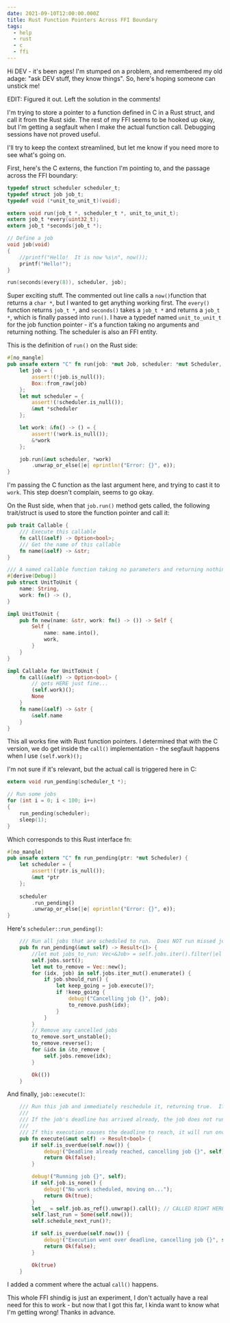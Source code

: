 ```yaml
---
date: 2021-09-10T12:00:00.000Z
title: Rust Function Pointers Across FFI Boundary 
tags:
  - help
  - rust
  - c
  - ffi
---
```

Hi DEV - it's been ages!  I'm stumped on a problem, and remembered my old adage: "ask DEV stuff, they know things".  So, here's hoping someone can unstick me!

EDIT:  Figured it out.  Left the solution in the comments!

I'm trying to store a pointer to a function defined in C in a Rust struct, and call it from the Rust side. The rest of my FFI seems to be hooked up okay, but I'm getting a segfault when I make the actual function call. Debugging sessions have not proved useful.

I'll try to keep the context streamlined, but let me know if you need more to see what's going on.

First, here's the C externs, the function I'm pointing to, and the passage across the FFI boundary:

```c
typedef struct scheduler scheduler_t;
typedef struct job job_t;
typedef void (*unit_to_unit_t)(void);

extern void run(job_t *, scheduler_t *, unit_to_unit_t);
extern job_t *every(uint32_t);
extern job_t *seconds(job_t *);

// Define a job
void job(void)
{
    //printf("Hello!  It is now %s\n", now());
    printf("Hello!");
}

run(seconds(every(8)), scheduler, job);
```

Super exciting stuff. The commented out line calls a `now()`function that returns a `char *`, but I wanted to get anything working first. The `every()` function returns `job_t *`, and `seconds()` takes a `job_t *` and returns a `job_t *`, which is finally passed into `run()`. I have a typedef named `unit_to_unit_t` for the job function pointer - it's a function taking no arguments and returning nothing. The scheduler is also an FFI entity.

This is the definition of `run()` on the Rust side:

```rust
#[no_mangle]
pub unsafe extern "C" fn run(job: *mut Job, scheduler: *mut Scheduler, work: *const fn() -> ()) {
    let job = {
        assert!(!job.is_null());
        Box::from_raw(job)
    };
    let mut scheduler = {
        assert!(!scheduler.is_null());
        &mut *scheduler
    };

    let work: &fn() -> () = {
        assert!(!work.is_null());
        &*work
    };

    job.run(&mut scheduler, *work)
        .unwrap_or_else(|e| eprintln!("Error: {}", e));
}
```

I'm passing the C function as the last argument here, and trying to cast it to `work`. This step doesn't complain, seems to go okay.

On the Rust side, when that `job.run()` method gets called, the following trait/struct is used to store the function pointer and call it:

```rust
pub trait Callable {
    /// Execute this callable
    fn call(&self) -> Option<bool>;
    /// Get the name of this callable
    fn name(&self) -> &str;
}

/// A named callable function taking no parameters and returning nothing.
#[derive(Debug)]
pub struct UnitToUnit {
    name: String,
    work: fn() -> (),
}

impl UnitToUnit {
    pub fn new(name: &str, work: fn() -> ()) -> Self {
        Self {
            name: name.into(),
            work,
        }
    }
}

impl Callable for UnitToUnit {
    fn call(&self) -> Option<bool> {
        // gets HERE just fine...
        (self.work)();
        None
    }
    fn name(&self) -> &str {
        &self.name
    }
}
```

This all works fine with Rust function pointers. I determined that with the C version, we do get inside the `call()` implementation - the segfault happens when I use `(self.work)();`

I'm not sure if it's relevant, but the actual call is triggered here in C:

```c
extern void run_pending(scheduler_t *);    

// Run some jobs
for (int i = 0; i < 100; i++)
{
    run_pending(scheduler);
    sleep(1);
}
```

Which corresponds to this Rust interface fn:

```rust
#[no_mangle]
pub unsafe extern "C" fn run_pending(ptr: *mut Scheduler) {
    let scheduler = {
        assert!(!ptr.is_null());
        &mut *ptr
    };
    
    scheduler
        .run_pending()
        .unwrap_or_else(|e| eprintln!("Error: {}", e));
}
```

Here's `scheduler::run_pending()`:

```rust
    /// Run all jobs that are scheduled to run.  Does NOT run missed jobs!
    pub fn run_pending(&mut self) -> Result<()> {
        //let mut jobs_to_run: Vec<&Job> = self.jobs.iter().filter(|el| el.should_run()).collect();
        self.jobs.sort();
        let mut to_remove = Vec::new();
        for (idx, job) in self.jobs.iter_mut().enumerate() {
            if job.should_run() {
                let keep_going = job.execute()?;
                if !keep_going {
                    debug!("Cancelling job {}", job);
                    to_remove.push(idx);
                }
            }
        }
        // Remove any cancelled jobs
        to_remove.sort_unstable();
        to_remove.reverse();
        for &idx in &to_remove {
            self.jobs.remove(idx);
        }

        Ok(())
    }
```

And finally, `job::execute()`:

```rust
    /// Run this job and immediately reschedule it, returning true.  If job should cancel, return false.
    ///
    /// If the job's deadline has arrived already, the job does not run and returns false.
    ///
    /// If this execution causes the deadline to reach, it will run once and then return false.
    pub fn execute(&mut self) -> Result<bool> {
        if self.is_overdue(self.now()) {
            debug!("Deadline already reached, cancelling job {}", self);
            return Ok(false);
        }

        debug!("Running job {}", self);
        if self.job.is_none() {
            debug!("No work scheduled, moving on...");
            return Ok(true);
        }
        let _ = self.job.as_ref().unwrap().call(); // CALLED RIGHT HERE
        self.last_run = Some(self.now());
        self.schedule_next_run()?;

        if self.is_overdue(self.now()) {
            debug!("Execution went over deadline, cancelling job {}", self);
            return Ok(false);
        }

        Ok(true)
    }
```

I added a comment where the actual `call()` happens.

This whole FFI shindig is just an experiment, I don't actually have a real need for this to work - but now that I got this far, I kinda want to know what I'm getting wrong! Thanks in advance.
